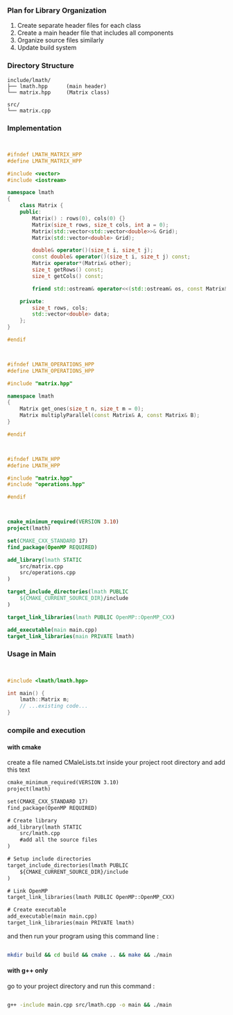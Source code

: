 ### Plan for Library Organization

1. Create separate header files for each class
2. Create a main header file that includes all components
3. Organize source files similarly
4. Update build system

### Directory Structure
```
include/lmath/
├── lmath.hpp      (main header)
└── matrix.hpp     (Matrix class)

src/
└── matrix.cpp
```

### Implementation

```cpp


#ifndef LMATH_MATRIX_HPP
#define LMATH_MATRIX_HPP

#include <vector>
#include <iostream>

namespace lmath 
{
    class Matrix {
    public:
        Matrix() : rows(0), cols(0) {}
        Matrix(size_t rows, size_t cols, int a = 0);
        Matrix(std::vector<std::vector<double>>& Grid);
        Matrix(std::vector<double> Grid);

        double& operator()(size_t i, size_t j);
        const double& operator()(size_t i, size_t j) const;
        Matrix operator*(Matrix& other);
        size_t getRows() const;
        size_t getCols() const;

        friend std::ostream& operator<<(std::ostream& os, const Matrix& M);

    private:
        size_t rows, cols;
        std::vector<double> data;
    };
}

#endif
```

```cpp


#ifndef LMATH_OPERATIONS_HPP
#define LMATH_OPERATIONS_HPP

#include "matrix.hpp"

namespace lmath 
{
    Matrix get_ones(size_t n, size_t m = 0);
    Matrix multiplyParallel(const Matrix& A, const Matrix& B);
}

#endif
```

```cpp


#ifndef LMATH_HPP
#define LMATH_HPP

#include "matrix.hpp"
#include "operations.hpp"

#endif
```

```cmake


cmake_minimum_required(VERSION 3.10)
project(lmath)

set(CMAKE_CXX_STANDARD 17)
find_package(OpenMP REQUIRED)

add_library(lmath STATIC
    src/matrix.cpp
    src/operations.cpp
)

target_include_directories(lmath PUBLIC
    ${CMAKE_CURRENT_SOURCE_DIR}/include
)

target_link_libraries(lmath PUBLIC OpenMP::OpenMP_CXX)

add_executable(main main.cpp)
target_link_libraries(main PRIVATE lmath)
```

### Usage in Main
```cpp


#include <lmath/lmath.hpp>

int main() {
    lmath::Matrix m;
    // ...existing code...
}
```

### compile and execution 
#### with cmake 

create a file named CMaleLists.txt inside your project root directory and add this text


```txt
cmake_minimum_required(VERSION 3.10)
project(lmath)

set(CMAKE_CXX_STANDARD 17)
find_package(OpenMP REQUIRED)

# Create library
add_library(lmath STATIC
    src/lmath.cpp
    #add all the source files
)

# Setup include directories
target_include_directories(lmath PUBLIC
    ${CMAKE_CURRENT_SOURCE_DIR}/include
)

# Link OpenMP
target_link_libraries(lmath PUBLIC OpenMP::OpenMP_CXX)

# Create executable
add_executable(main main.cpp)
target_link_libraries(main PRIVATE lmath)

```

and then run your program using this command line :
```bash

mkdir build && cd build && cmake .. && make && ./main
```

#### with g++ only

go to your project directory and run this command  : 

```bash

g++ -include main.cpp src/lmath.cpp -o main && ./main
```
